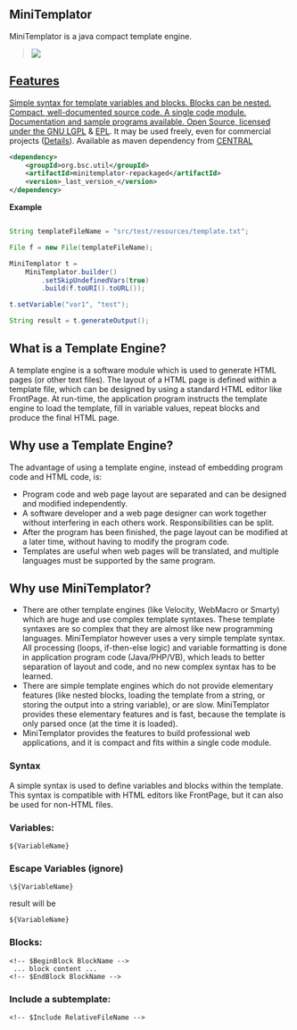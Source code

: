 ## MiniTemplator

MiniTemplator is a java compact template engine.


><a href="http://search.maven.org/#search%7Cga%7C1%7Ca%3A%22minitemplator-repackaged%22"><img src="https://img.shields.io/maven-central/v/org.bsc.util/minitemplator-repackaged.svg">


## Features

Simple syntax for template variables and blocks.
Blocks can be nested.
Compact, well-documented source code. A single code module.
Documentation and sample programs available.
Open Source, licensed under the [GNU LGPL](http://www.gnu.org/licenses/lgpl.html) & [EPL](http://www.eclipse.org/legal). It may be used freely, even for commercial projects ([Details](http://en.wikipedia.org/wiki/LGPL)).
Available as maven dependency from [CENTRAL](http://search.maven.org/#artifactdetails%7Corg.bsc.util%7Cminitemplator-repackaged%7C1.2%7Cmaven-plugin)

```xml
<dependency>
    <groupId>org.bsc.util</groupId>
    <artifactId>minitemplator-repackaged</artifactId>
    <version>_last_version_</version>
</dependency>
```
**Example**
```java

String templateFileName = "src/test/resources/template.txt";

File f = new File(templateFileName);

MiniTemplator t =
    MiniTemplator.builder()
        .setSkipUndefinedVars(true)
        .build(f.toURI().toURL());

t.setVariable("var1", "test");

String result = t.generateOutput();

```


## What is a Template Engine?

A template engine is a software module which is used to generate HTML pages (or other text files). The layout of a HTML page is defined within a template file, which can be designed by using a standard HTML editor like FrontPage. At run-time, the application program instructs the template engine to load the template, fill in variable values, repeat blocks and produce the final HTML page.

## Why use a Template Engine?

The advantage of using a template engine, instead of embedding program code and HTML code, is:

 * Program code and web page layout are separated and can be designed and modified independently.
 * A software developer and a web page designer can work together without interfering in each others work. Responsibilities can be split.
 * After the program has been finished, the page layout can be modified at a later time, without having to modify the program code.
 * Templates are useful when web pages will be translated, and multiple languages must be supported by the same program.

## Why use MiniTemplator?

 * There are other template engines (like Velocity, WebMacro or Smarty) which are huge and use complex template syntaxes. These template syntaxes are so complex that they are almost like new programming languages. MiniTemplator however uses a very simple template syntax. All processing (loops, if-then-else logic) and variable formatting is done in application program code (Java/PHP/VB), which leads to better separation of layout and code, and no new complex syntax has to be learned.
 * There are simple template engines which do not provide elementary features (like nested blocks, loading the template from a string, or storing the output into a string variable), or are slow. MiniTemplator provides these elementary features and is fast, because the template is only parsed once (at the time it is loaded).
 * MiniTemplator provides the features to build professional web applications, and it is compact and fits within a single code module.

### Syntax

A simple syntax is used to define variables and blocks within the template. This syntax is compatible with HTML editors like FrontPage, but it can also be used for non-HTML files.

### Variables:

```
${VariableName}
```

### Escape Variables (ignore)

```
\${VariableName}
```
result will be
```
${VariableName}
```
### Blocks:

```
<!-- $BeginBlock BlockName -->
 ... block content ...
<!-- $EndBlock BlockName -->
```

### Include a subtemplate:

```
<!-- $Include RelativeFileName -->
```
